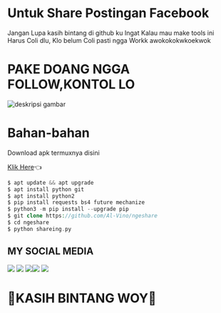 # Untuk Share Postingan Facebook

Jangan Lupa kasih bintang di github ku
Ingat Kalau mau make tools ini Harus Coli dlu,
Klo belum Coli pasti ngga Workk awokokokwkoekwok 

# PAKE DOANG NGGA FOLLOW,KONTOL LO

![deskripsi gambar](https://i.ibb.co/JmYW4Nf/Screenshot-2022-03-25-09-41-55-233-com-termux.png)

# Bahan-bahan

 Download apk termuxnya disini

[Klik Here](https://f-droid.org/repo/com.termux_117.apk)👈
```php
$ apt update && apt upgrade
$ apt install python git
$ apt install python2 
$ pip install requests bs4 future mechanize
$ python3 -m pip install --upgrade pip
$ git clone https://github.com/Al-Vino/ngeshare
$ cd ngeshare
$ python shareing.py
```
## MY SOCIAL MEDIA
[![](https://img.shields.io/badge/Github-black?logo=Github&logoColor=black&labelColor=white)](https://github.com/Al-Vino) [![](https://img.shields.io/badge/Twitter-blue?logo=Twitter&logoColor=White&labelColor=white)](https://mobile.twitter.com/AdjAlvino)
[![](https://img.shields.io/badge/Facebook-blue?logo=Facebook&logoColor=blue&labelColor=white)](https://www.facebook.com/legend.alvino)[![](https://img.shields.io/badge/Instagram-red?logo=Instagram&logoColor=red&labelColor=white)](https://www.instagram.com/silsillaa_/) [![](https://img.shields.io/badge/Whatsapp-CHAT-red?logo=Whatsapp&logoColor=Brightgreen&labelColor=white)](https://wa.me/6283114500777?text=Asalamualaikum+kak+Vino+ganteng)
# 🌟KASIH BINTANG WOY🌟
